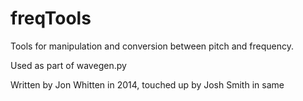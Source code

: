 freqTools 
=========

Tools for manipulation and conversion between pitch and frequency. 

Used as part of wavegen.py

Written by Jon Whitten in 2014, touched up by Josh Smith in same
